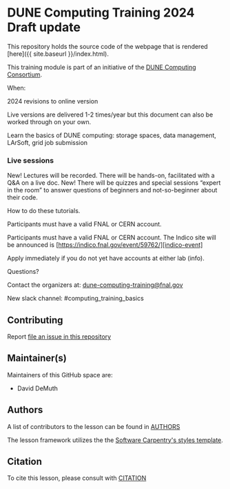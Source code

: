 
DUNE Computing Training 2024 Draft update
========================================

This repository holds the source code of the webpage that is rendered [here]({{ site.baseurl }}/index.html). 

This training module is part of an initiative of the [DUNE Computing Consortium](https://dunescience.org/).


When:

2024 revisions to online version

Live versions are delivered 1-2 times/year but this document can also be worked through on your own. 

Learn the basics of DUNE computing:  storage spaces, data management, LArSoft, grid job submission

### Live sessions

New! Lectures will be recorded. 
There will be hands-on, facilitated with a Q&A on a live doc.
New! There will be quizzes and special sessions “expert in the room” to answer questions of beginners and not-so-beginner about their code.

How to do these tutorials.

Participants must have a valid FNAL or CERN account. 


Participants must have a valid FNAL or CERN account. The Indico site  will be announced is [https://indico.fnal.gov/event/59762/][indico-event]

Apply immediately if you do not yet have accounts at either lab (info).

Questions?

Contact the organizers at: dune-computing-training@fnal.gov 

New slack channel: #computing_training_basics

## Contributing

Report [file an issue in this repository](https://github.com/DUNE/computing-training/issues)

## Maintainer(s)

Maintainers of this GitHub space are:

* David DeMuth

## Authors

A list of contributors to the lesson can be found in [AUTHORS](AUTHORS)

The lesson framework utilizes the the [Software Carpentry's styles template][carpentry-source].

## Citation

To cite this lesson, please consult with [CITATION](CITATION)

[indico-event]: https://indico.fnal.gov/event/59762/
[carpentry-source]: https://github.com/carpentries/lesson-example

